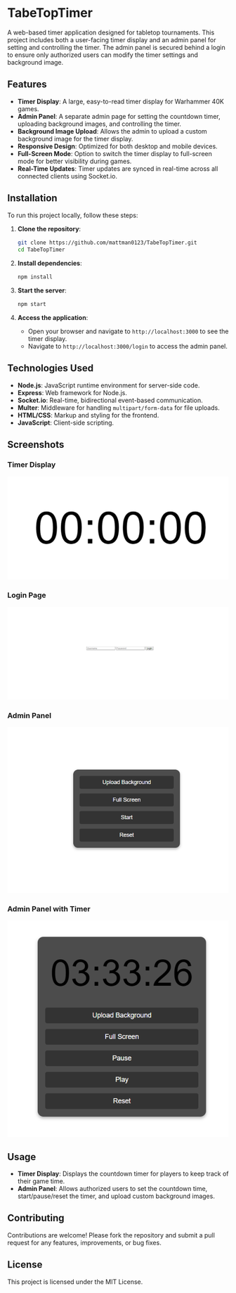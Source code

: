 # TabeTopTimer

A web-based timer application designed for tabletop tournaments. This project includes both a user-facing timer display and an admin panel for setting and controlling the timer. The admin panel is secured behind a login to ensure only authorized users can modify the timer settings and background image.

## Features

- **Timer Display**: A large, easy-to-read timer display for Warhammer 40K games.
- **Admin Panel**: A separate admin page for setting the countdown timer, uploading background images, and controlling the timer.
- **Background Image Upload**: Allows the admin to upload a custom background image for the timer display.
- **Responsive Design**: Optimized for both desktop and mobile devices.
- **Full-Screen Mode**: Option to switch the timer display to full-screen mode for better visibility during games.
- **Real-Time Updates**: Timer updates are synced in real-time across all connected clients using Socket.io.

## Installation

To run this project locally, follow these steps:

1. **Clone the repository**:
    ```bash
    git clone https://github.com/mattman0123/TabeTopTimer.git
    cd TabeTopTimer
    ```

2. **Install dependencies**:
    ```bash
    npm install
    ```

3. **Start the server**:
    ```bash
    npm start
    ```

4. **Access the application**:
    - Open your browser and navigate to `http://localhost:3000` to see the timer display.
    - Navigate to `http://localhost:3000/login` to access the admin panel.

## Technologies Used

- **Node.js**: JavaScript runtime environment for server-side code.
- **Express**: Web framework for Node.js.
- **Socket.io**: Real-time, bidirectional event-based communication.
- **Multer**: Middleware for handling `multipart/form-data` for file uploads.
- **HTML/CSS**: Markup and styling for the frontend.
- **JavaScript**: Client-side scripting.

## Screenshots

### Timer Display
![Timer Display](Screenshots/Client_Side_View.png)

### Login Page
![Login_Page](Screenshots/Admin_Login_Side.png)

### Admin Panel
![Admin Panel](Screenshots/Admin_Page_View.png)

### Admin Panel with Timer
![Admin Panel_with_timer](Screenshots/Admin_page_live_timer_view.png)

## Usage

- **Timer Display**: Displays the countdown timer for players to keep track of their game time.
- **Admin Panel**: Allows authorized users to set the countdown time, start/pause/reset the timer, and upload custom background images.

## Contributing

Contributions are welcome! Please fork the repository and submit a pull request for any features, improvements, or bug fixes.

## License

This project is licensed under the MIT License.

